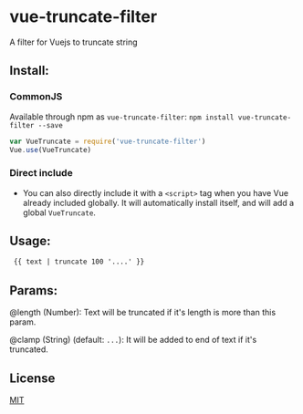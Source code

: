 # vue-truncate-filter

A filter for Vuejs to truncate string

## Install:

### CommonJS

 Available through npm as `vue-truncate-filter`: `npm install vue-truncate-filter --save`

  ``` js
  var VueTruncate = require('vue-truncate-filter')
  Vue.use(VueTruncate)
  ```

### Direct include

 - You can also directly include it with a `<script>` tag when you have Vue already included globally. It will automatically install itself, and will add a global `VueTruncate`.

## Usage:

 ```html
  {{ text | truncate 100 '....' }}
 ```
 
## Params:
  @length (Number): Text will be truncated if it's length is more than this param.
  
  @clamp (String) (default: `...`): It will be added to end of text if it's truncated.
  
## License

[MIT](http://opensource.org/licenses/MIT)
